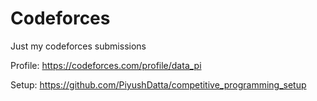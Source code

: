 # Codeforces

Just my codeforces submissions

Profile: https://codeforces.com/profile/data_pi

Setup: https://github.com/PiyushDatta/competitive_programming_setup
